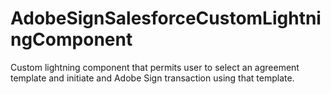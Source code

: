 # AdobeSignSalesforceCustomLightningComponent

Custom lightning component that permits user to select an agreement template and initiate and Adobe Sign transaction using that template.

